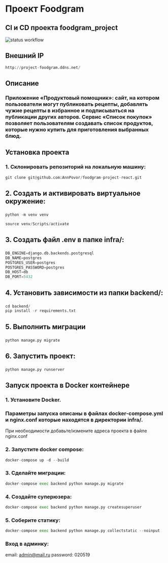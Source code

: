 # Проект Foodgram
## CI и CD проекта foodgram_project
![status workflow](https://github.com/AnnPovor/foodgram-project-react/actions/workflows/main.yml/badge.svg)

## Внешний IP
```python
http://project-foodgram.ddns.net/
```

## Описание
### Приложение «Продуктовый помощник»: сайт, на котором пользователи могут публиковать рецепты, добавлять чужие рецепты в избранное и подписываться на публикации других авторов. Сервис «Список покупок» позволяет пользователям создавать список продуктов, которые нужно купить для приготовления выбранных блюд.

## Установка проекта

### 1. Склонировать репозиторий на локальную машину:

```python
git clone git@github.com:AnnPovor/foodgram-project-react.git
```

## 2. Создать и активировать виртуальное окружение:
###
```python
python -m venv venv
```
```python
source venv/Scripts/activate
```

## 3. Создать файл .env в папке infra/:
###
```python
DB_ENGINE=django.db.backends.postgresql
DB_NAME=postgres
POSTGRES_USER=postgres
POSTGRES_PASSWORD=postgres
DB_HOST=db
DB_PORT=5432
```
## 4. Установить зависимости из папки backend/:
###
```python
cd backend/
pip install -r requirements.txt
```
## 5. Выполнить миграции
###
```python
python manage.py migrate
```
## 6. Запустить проект:
###
```python 
python manage.py runserver
```

## Запуск проекта в Docker контейнере

### 1. Установите Docker.
### Параметры запуска описаны в файлах docker-compose.yml и nginx.conf которые находятся в директории infra/.
При необходимости добавьте/измените адреса проекта в файле nginx.conf

### 2. Запустите docker compose:
```python
docker-compose up -d --build
```
### 3. Сделайте миграции:
```python
docker-compose exec backend python manage.py migrate
```
### 4. Создайте суперюзера:
```python
docker-compose exec backend python manage.py createsuperuser
```

### 5. Соберите статику:
```python
docker-compose exec backend python manage.py collectstatic --noinput
```
### Вход в админку:
email: admin@mail.ru
password: 020519